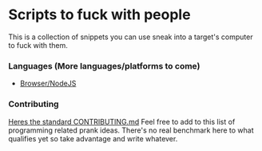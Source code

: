 # Scripts to fuck with people
This is a collection of snippets you can use sneak into a target's computer to fuck with them.

### Languages (More languages/platforms to come)
* [Browser/NodeJS](./javascript/)

### Contributing
[Heres the standard CONTRIBUTING.md](./CONTRIBUTING.md)
Feel free to add to this list of programming related prank ideas. There's no real benchmark here to what qualifies yet so take advantage and write whatever.

